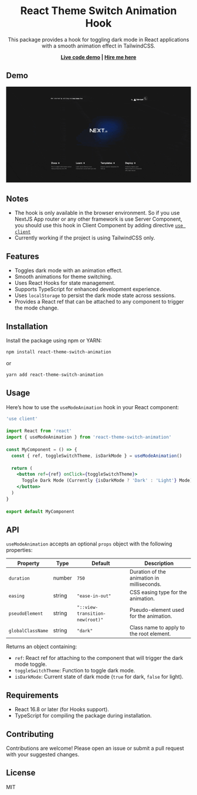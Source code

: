 <h1 align="center">
  <h1 align="center">React Theme Switch Animation Hook</h1>
  <p align="center">
  This package provides a hook for toggling dark mode in React applications with a smooth animation effect in TailwindCSS.
  </p>
</h1>

<p align="center">
  <strong>
    <a href="https://minhomega.github.io/react-theme-switch-animation/" target="_blank">Live code demo</a> |
    <a href="https://github.com/minhomega/" target="_blank">Hire me here</a>
  </strong>
</p>

## Demo

<p align="center">
  <img src="example/public/demo.gif">
</p>

## Notes

- The hook is only available in the browser environment. So if you use NextJS App router or any other framework is use Server Component, you should use this hook in Client Component by adding directive [`use client`](https://react.dev/reference/rsc/use-client)
- Currently working if the project is using TailwindCSS only.

## Features

- Toggles dark mode with an animation effect.
- Smooth animations for theme switching.
- Uses React Hooks for state management.
- Supports TypeScript for enhanced development experience.
- Uses `localStorage` to persist the dark mode state across sessions.
- Provides a React ref that can be attached to any component to trigger the mode change.

## Installation

Install the package using npm or YARN:

```bash
npm install react-theme-switch-animation
```

or

```bash
yarn add react-theme-switch-animation
```

## Usage

Here’s how to use the `useModeAnimation` hook in your React component:

```jsx
'use client'

import React from 'react'
import { useModeAnimation } from 'react-theme-switch-animation'

const MyComponent = () => {
  const { ref, toggleSwitchTheme, isDarkMode } = useModeAnimation()

  return (
    <button ref={ref} onClick={toggleSwitchTheme}>
      Toggle Dark Mode (Currently {isDarkMode ? 'Dark' : 'Light'} Mode)
    </button>
  )
}

export default MyComponent
```

## API

`useModeAnimation` accepts an optional `props` object with the following properties:

| Property          | Type   | Default                         | Description                                |
| ----------------- | ------ | ------------------------------- | ------------------------------------------ |
| `duration`        | number | `750`                           | Duration of the animation in milliseconds. |
| `easing`          | string | `"ease-in-out"`                 | CSS easing type for the animation.         |
| `pseudoElement`   | string | `"::view-transition-new(root)"` | Pseudo-element used for the animation.     |
| `globalClassName` | string | `"dark"`                        | Class name to apply to the root element.   |

Returns an object containing:

- `ref`: React ref for attaching to the component that will trigger the dark mode toggle.
- `toggleSwitchTheme`: Function to toggle dark mode.
- `isDarkMode`: Current state of dark mode (`true` for dark, `false` for light).

## Requirements

- React 16.8 or later (for Hooks support).
- TypeScript for compiling the package during installation.

## Contributing

Contributions are welcome! Please open an issue or submit a pull request with your suggested changes.

## License

MIT
